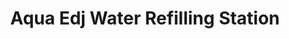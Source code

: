 ---
title: "Aqua Edj Water Refilling Station"
url: /cagayan-de-oro/aqua-edj-water-refilling-station/
shop: water
---